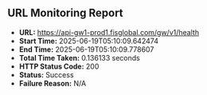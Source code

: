 ## URL Monitoring Report

- **URL:** https://api-gw1-prod1.fisglobal.com/gw/v1/health
- **Start Time:** 2025-06-19T05:10:09.642474
- **End Time:** 2025-06-19T05:10:09.778607
- **Total Time Taken:** 0.136133 seconds
- **HTTP Status Code:** 200
- **Status:** Success
- **Failure Reason:** N/A
